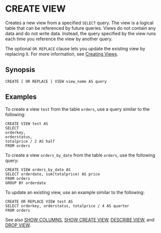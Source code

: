 # CREATE VIEW<a name="create-view"></a>

Creates a new view from a specified `SELECT` query\. The view is a logical table that can be referenced by future queries\. Views do not contain any data and do not write data\. Instead, the query specified by the view runs each time you reference the view by another query\. 

The optional `OR REPLACE` clause lets you update the existing view by replacing it\. For more information, see [Creating Views](creating-views.md)\.

## Synopsis<a name="synopsis"></a>

```
CREATE [ OR REPLACE ] VIEW view_name AS query
```

## Examples<a name="examples"></a>

To create a view `test` from the table `orders`, use a query similar to the following:

```
CREATE VIEW test AS
SELECT 
orderkey, 
orderstatus, 
totalprice / 2 AS half
FROM orders
```

To create a view `orders_by_date` from the table `orders`, use the following query:

```
CREATE VIEW orders_by_date AS
SELECT orderdate, sum(totalprice) AS price
FROM orders
GROUP BY orderdate
```

To update an existing view, use an example similar to the following:

```
CREATE OR REPLACE VIEW test AS
SELECT orderkey, orderstatus, totalprice / 4 AS quarter
FROM orders
```

See also [SHOW COLUMNS](show-columns.md), [SHOW CREATE VIEW](show-create-view.md), [DESCRIBE VIEW](describe-view.md), and [DROP VIEW](drop-view.md)\.